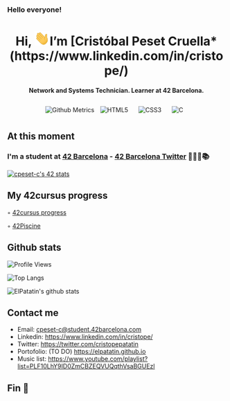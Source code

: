 ### Hello everyone! 

<div align="center">
<h1 align="center">Hi, <img width="35" src="https://github.com/1999AZZAR/1999AZZAR/blob/main/resources/img/waving.gif">I’m [Cristóbal Peset Cruella*(https://www.linkedin.com/in/cristope/)</h1>
<h4 align="center">Network and Systems Technician. Learner at 42 Barcelona.</h4>
<img src="https://metrics.lecoq.io/ElPatatin" alt="Github Metrics">
<img style="margin: 10px" src="https://profilinator.rishav.dev/skills-assets/html5-original-wordmark.svg" alt="HTML5" height="40" /> <img style="margin: 10px" src="https://profilinator.rishav.dev/skills-assets/css3-original-wordmark.svg" alt="CSS3" height="40" />  <img style="margin: 10px" src="https://profilinator.rishav.dev/skills-assets/c-original.svg" alt="C" height="40" />
</div>

## At this moment
### I'm a student at [42 Barcelona](https://www.42barcelona.com/es/) - [42 Barcelona Twitter](https://twitter.com/42BarcelonaFTef) 👨🏻‍💻📚

[![cpeset-c's 42 stats](https://badge42.vercel.app/api/v2/cl5jfm7f4019309l3bu9a6pd8/stats?cursusId=21&coalitionId=204)](https://github.com/JaeSeoKim/badge42)

## My 42cursus progress

◦ [42cursus progress](https://github.com/ElPatatin/42-Cursus_Public)

◦ [42Piscine](https://github.com/ElPatatin/42_Piscine)

## Github stats

![Profile Views](https://komarev.com/ghpvc/?username=ElPatatin)

![Top Langs](https://github-readme-stats.vercel.app/api/top-langs/?username=ElPatatin&layout=compact&theme=dark&hide_border=true)

![ElPatatin's github stats](https://github-readme-stats.vercel.app/api?username=ElPatatin&show_icons=true&hide_border=true&theme=dark)

## Contact me

* Email:      cpeset-c@student.42barcelona.com
* Linkedin:   https://www.linkedin.com/in/cristope/
* Twitter:    https://twitter.com/cristopepatatin
* Portofolio: (TO DO) https://elpatatin.github.io
* Music list: https://www.youtube.com/playlist?list=PLF10LhY9ID0ZmCBZEQVUQqthVsaBGUEzl

## Fin 🥔
